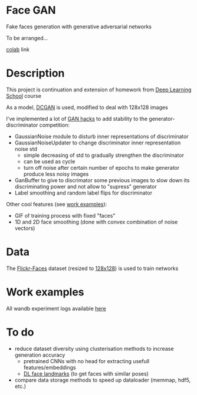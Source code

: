 # Face GAN
Fake faces generation with generative adversarial networks

To be arranged...

[colab](https://colab.research.google.com/drive/1OutTQn5DaUqsI9kIt8ki495PD4IzHHpJ?usp=sharing) link

# Description
This project is continuation and extension of homework from [Deep Learning School](https://dls.samcs.ru/) course

As a model, [DCGAN](https://pytorch.org/tutorials/beginner/dcgan_faces_tutorial.html) is used, modified to deal with 128x128 images

I've implemented a lot of [GAN hacks](https://github.com/soumith/ganhacks) to add stability to the generator-discriminator competition:
- GaussianNoise module to disturb inner representations of discriminator
- GaussianNoiseUpdater to change discriminator inner representation noise std
  - simple decreasing of std to gradually strengthen the discriminator 
  - can be used as cycle
  - turn off noise after certain number of epochs to make generator produce less noisy images
- GanBuffer to give to discrimator some previous images to slow down its discriminating power and not allow to "supress" generator
- Label smoothing and random label flips for discriminator

Other cool features (see [work examples](#work-examples)):
- GIF of training process with fixed "faces"
- 1D and 2D face smoothing (done with convex combination of noise vectors)

# Data
The [Flickr-Faces](https://github.com/NVlabs/ffhq-dataset) dataset (resized to [128x128](https://www.kaggle.com/datasets/dullaz/flickrfaces-dataset-nvidia-128x128)) is used to train networks

# Work examples
All wandb experiment logs available [here](https://wandb.ai/kharinaev/face_gan)

# To do
- reduce dataset diversity using clusterisation methods to increase generation accuracy 
  - pretrained CNNs with no head for extracting usefull features/embeddings
  - [DL face landmarks](https://github.com/1adrianb/face-alignment) (to get faces with similar poses)
- compare data storage methods to speed up dataloader (memmap, hdf5, etc.)
